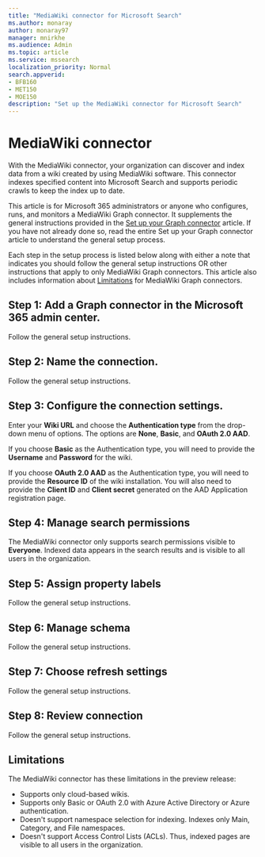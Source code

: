 ```yaml
---
title: "MediaWiki connector for Microsoft Search"
ms.author: monaray
author: monaray97
manager: mnirkhe
ms.audience: Admin
ms.topic: article
ms.service: mssearch
localization_priority: Normal
search.appverid:
- BFB160
- MET150
- MOE150
description: "Set up the MediaWiki connector for Microsoft Search"
---
```


# MediaWiki connector

With the MediaWiki connector, your organization can discover and index data from a wiki created by using MediaWiki software. This 
connector indexes specified content into Microsoft Search and supports periodic crawls to keep the index up to date.

This article is for Microsoft 365 administrators or anyone who configures, runs, and monitors a MediaWiki Graph connector. It supplements the
general instructions provided in the [Set up your Graph connector](configure-connector.md) article. If you have not 
already done so, read the entire Set up your Graph connector article to understand the general setup process.

Each step in the setup process is listed below along with either a note that indicates you should follow the general setup instructions OR 
other instructions that apply to only MediaWiki Graph connectors. This article also includes information about [Limitations](#limitations) for MediaWiki Graph connectors. 

## Step 1: Add a Graph connector in the Microsoft 365 admin center.
Follow the general setup instructions.

## Step 2: Name the connection.
Follow the general setup instructions.
 
## Step 3: Configure the connection settings.
Enter your **Wiki URL** and choose the **Authentication type** from the drop-down menu of options. The options are **None**, **Basic**, and **OAuth
2.0 AAD**.

If you choose **Basic** as the Authentication type, you will need to provide the **Username** and **Password** for the wiki.

If you choose **OAuth 2.0 AAD** as the Authentication type, you will need to provide the **Resource ID** of the wiki installation. You will also 
need to provide the **Client ID** and **Client secret** generated on the AAD Application registration page. 

## Step 4: Manage search permissions
The MediaWiki connector only supports search permissions visible to **Everyone**. Indexed data appears in the search results and is visible to all 
users in the organization.

## Step 5: Assign property labels
Follow the general setup instructions.

## Step 6: Manage schema
Follow the general setup instructions.

## Step 7: Choose refresh settings
Follow the general setup instructions.

## Step 8: Review connection
Follow the general setup instructions.

<!---## Troubleshooting-->
<!---To be added-->

## Limitations
The MediaWiki connector has these limitations in the preview release:

* Supports only cloud-based wikis.
* Supports only Basic or OAuth 2.0 with Azure Active Directory or Azure authentication.
* Doesn't support namespace selection for indexing. Indexes only Main, Category, and File namespaces.
* Doesn't support Access Control Lists (ACLs). Thus, indexed pages are visible to all users in the organization.
